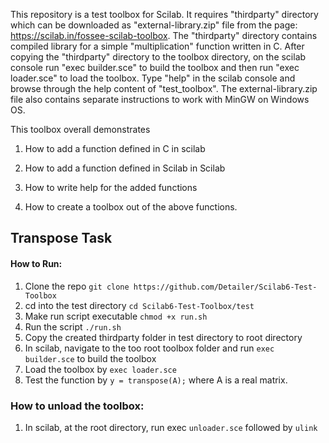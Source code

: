 
This repository is a test toolbox for Scilab. It requires "thirdparty" directory which can be downloaded as "external-library.zip" file from the page: https://scilab.in/fossee-scilab-toolbox. The "thirdparty" directory contains compiled library for a simple "multiplication" function written in C. After copying the "thirdparty" directory to the toolbox directory, on the scilab console run "exec builder.sce" to build the toolbox and then run "exec loader.sce" to load the toolbox. Type "help" in the scilab console and browse through the help content of "test_toolbox". The external-library.zip file also contains separate instructions to work with MinGW on Windows OS.

  

This toolbox overall demonstrates

1. How to add a function defined in C in scilab

2. How to add a function defined in Scilab in Scilab

3. How to write help for the added functions

4. How to create a toolbox out of the above functions.

  

## Transpose Task
#### How to Run:
1. Clone the repo `git clone https://github.com/Detailer/Scilab6-Test-Toolbox`
2. cd into the test directory `cd Scilab6-Test-Toolbox/test`
3. Make run script executable `chmod +x run.sh`
4. Run the script `./run.sh`
5. Copy the created thirdparty folder in test directory to root directory
6. In scilab, navigate  to the too root toolbox folder and run `exec builder.sce` to build the toolbox
7. Load the toolbox by `exec loader.sce`
8. Test the function by `y = transpose(A);` where A is a real matrix.

### How to unload the toolbox:

1.  In scilab, at the root directory, run exec `unloader.sce` followed by `ulink`
